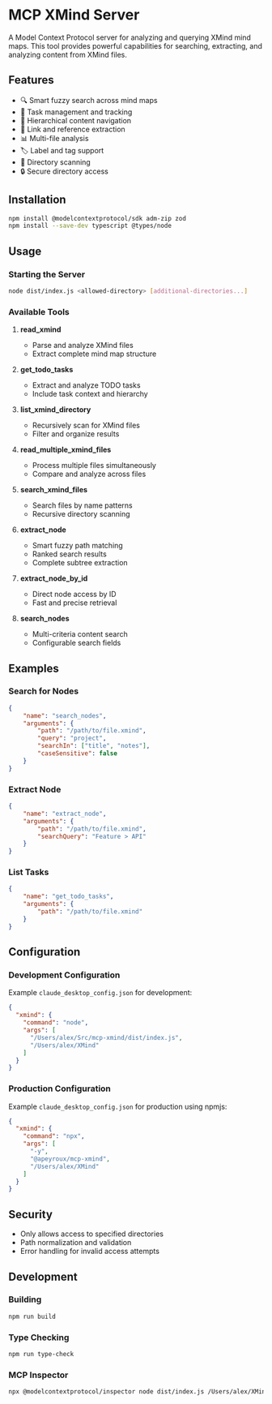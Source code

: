 # MCP XMind Server

A Model Context Protocol server for analyzing and querying XMind mind maps. This tool provides powerful capabilities for searching, extracting, and analyzing content from XMind files.

## Features

- 🔍 Smart fuzzy search across mind maps
- 📝 Task management and tracking
- 🌲 Hierarchical content navigation
- 🔗 Link and reference extraction
- 📊 Multi-file analysis
- 🏷️ Label and tag support
- 📂 Directory scanning
- 🔒 Secure directory access

## Installation

```bash
npm install @modelcontextprotocol/sdk adm-zip zod
npm install --save-dev typescript @types/node
```

## Usage

### Starting the Server

```bash
node dist/index.js <allowed-directory> [additional-directories...]
```

### Available Tools

1. **read_xmind**
   - Parse and analyze XMind files
   - Extract complete mind map structure

2. **get_todo_tasks**
   - Extract and analyze TODO tasks
   - Include task context and hierarchy

3. **list_xmind_directory**
   - Recursively scan for XMind files
   - Filter and organize results

4. **read_multiple_xmind_files**
   - Process multiple files simultaneously
   - Compare and analyze across files

5. **search_xmind_files**
   - Search files by name patterns
   - Recursive directory scanning

6. **extract_node**
   - Smart fuzzy path matching
   - Ranked search results
   - Complete subtree extraction

7. **extract_node_by_id**
   - Direct node access by ID
   - Fast and precise retrieval

8. **search_nodes**
   - Multi-criteria content search
   - Configurable search fields

## Examples

### Search for Nodes
```json
{
    "name": "search_nodes",
    "arguments": {
        "path": "/path/to/file.xmind",
        "query": "project",
        "searchIn": ["title", "notes"],
        "caseSensitive": false
    }
}
```

### Extract Node
```json
{
    "name": "extract_node",
    "arguments": {
        "path": "/path/to/file.xmind",
        "searchQuery": "Feature > API"
    }
}
```

### List Tasks
```json
{
    "name": "get_todo_tasks",
    "arguments": {
        "path": "/path/to/file.xmind"
    }
}
```

## Configuration

### Development Configuration

Example `claude_desktop_config.json` for development:

```json
{
  "xmind": {
    "command": "node",
    "args": [
      "/Users/alex/Src/mcp-xmind/dist/index.js",
      "/Users/alex/XMind"
    ]
  }
}
```

### Production Configuration

Example `claude_desktop_config.json` for production using npmjs:

```json
{
  "xmind": {
    "command": "npx",
    "args": [
      "-y",
      "@apeyroux/mcp-xmind",
      "/Users/alex/XMind"
    ]
  }
}
```

## Security

- Only allows access to specified directories
- Path normalization and validation
- Error handling for invalid access attempts

## Development

### Building
```bash
npm run build
```

### Type Checking
```bash
npm run type-check
```

### MCP Inspector

```bash
npx @modelcontextprotocol/inspector node dist/index.js /Users/alex/XMind
```
